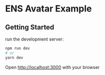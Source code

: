 # ENS Avatar Example

## Getting Started

run the development server:

```bash
npm run dev
# or
yarn dev
```

Open [http://localhost:3000](http://localhost:3000) with your browser

